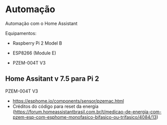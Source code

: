 # Automação
Automação com o Home Assistant

Equipamentos:
   - Raspberry Pi 2 Model B

   - ESP8266 (Module E)

   - PZEM-004T V3

Home Assitant v 7.5 para Pi 2
   - 



PZEM-004T V3
   - https://esphome.io/components/sensor/pzemac.html
   - Créditos do código para reset da energia (https://forum.homeassistantbrasil.com.br/t/medicao-de-energia-com-pzem-esp-com-esphome-monofasico-bifasico-ou-trifasico/4084/13)
